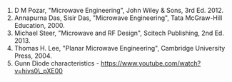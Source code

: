1. D M Pozar, "Microwave Engineering", John Wiley & Sons, 3rd Ed. 2012.  
2. Annapurna Das, Sisir Das, "Microwave Engineering", Tata McGraw-Hill Education, 2000.  
3. Michael Steer, "Microwave and RF Design", Scitech Publishing, 2nd Ed. 2013.  
4. Thomas H. Lee, "Planar Microwave Engineering", Cambridge University Press, 2004.  
5. Gunn Diode characteristics - https://www.youtube.com/watch?v=hivs0\_pXE00

